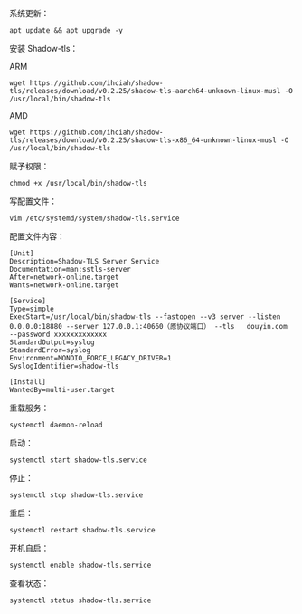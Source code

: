 系统更新：
```
apt update && apt upgrade -y
```

安装 Shadow-tls：

ARM
```
wget https://github.com/ihciah/shadow-tls/releases/download/v0.2.25/shadow-tls-aarch64-unknown-linux-musl -O /usr/local/bin/shadow-tls
```
AMD
```
wget https://github.com/ihciah/shadow-tls/releases/download/v0.2.25/shadow-tls-x86_64-unknown-linux-musl -O /usr/local/bin/shadow-tls
```

赋予权限：
```
chmod +x /usr/local/bin/shadow-tls
```

写配置文件：
```
vim /etc/systemd/system/shadow-tls.service
```

配置文件内容：
```
[Unit]
Description=Shadow-TLS Server Service
Documentation=man:sstls-server
After=network-online.target
Wants=network-online.target

[Service]
Type=simple
ExecStart=/usr/local/bin/shadow-tls --fastopen --v3 server --listen 0.0.0.0:18880 --server 127.0.0.1:40660（原协议端口） --tls   douyin.com  --password xxxxxxxxxxxxx
StandardOutput=syslog
StandardError=syslog
Environment=MONOIO_FORCE_LEGACY_DRIVER=1
SyslogIdentifier=shadow-tls

[Install]
WantedBy=multi-user.target
```

重载服务：
```
systemctl daemon-reload
```

启动：
```
systemctl start shadow-tls.service
```

停止：
```
systemctl stop shadow-tls.service
```

重启：
```
systemctl restart shadow-tls.service
```

开机自启：
```
systemctl enable shadow-tls.service
```

查看状态：
```
systemctl status shadow-tls.service
```


